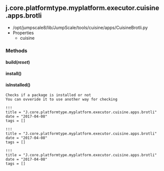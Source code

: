 <!-- toc -->
## j.core.platformtype.myplatform.executor.cuisine.apps.brotli

- /opt/jumpscale8/lib/JumpScale/tools/cuisine/apps/CuisineBrotli.py
- Properties
    - cuisine

### Methods

#### build(*reset*) 

#### install() 

#### isInstalled() 

```
Checks if a package is installed or not
You can ovveride it to use another way for checking

```


```
!!!
title = "J.core.platformtype.myplatform.executor.cuisine.apps.brotli"
date = "2017-04-08"
tags = []
```

```
!!!
title = "J.core.platformtype.myplatform.executor.cuisine.apps.brotli"
date = "2017-04-08"
tags = []
```

```
!!!
title = "J.core.platformtype.myplatform.executor.cuisine.apps.brotli"
date = "2017-04-08"
tags = []
```
